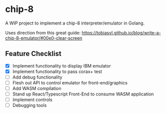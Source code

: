 # chip-8

A WIP project to implement a chip-8 interpreter/emulator in Golang.

Uses direction from this great guide: https://tobiasvl.github.io/blog/write-a-chip-8-emulator/#00e0-clear-screen


## Feature Checklist
- [x] Implement functionality to display IBM emulator
- [x] Implement functionality to pass corax+ test
- [ ] Add debug functionality
- [ ] Flesh out API to control emulator for front-end/graphics
- [ ] Add WASM compilation
- [ ] Stand up React/Typescript Front-End to consume WASM application
- [ ] Implement controls 
- [ ] Debugging tools